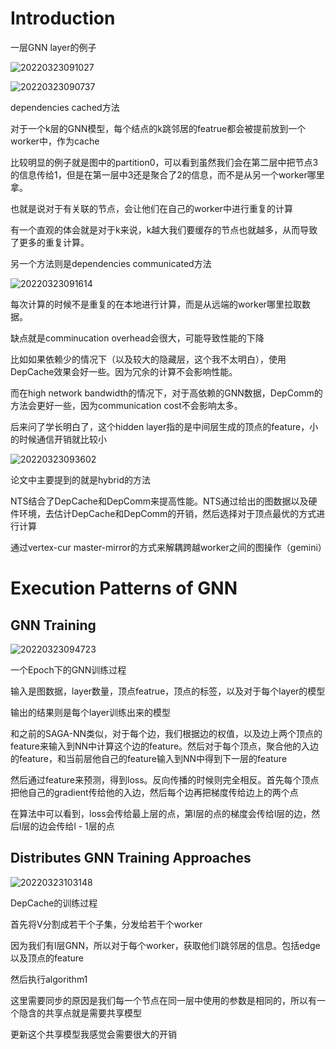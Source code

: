 # Introduction

一层GNN layer的例子

![20220323091027](https://picsheep.oss-cn-beijing.aliyuncs.com/pic/20220323091027.png)

![20220323090737](https://picsheep.oss-cn-beijing.aliyuncs.com/pic/20220323090737.png)

dependencies cached方法

对于一个k层的GNN模型，每个结点的k跳邻居的featrue都会被提前放到一个worker中，作为cache

比较明显的例子就是图中的partition0，可以看到虽然我们会在第二层中把节点3的信息传给1，但是在第一层中3还是聚合了2的信息，而不是从另一个worker哪里拿。

也就是说对于有关联的节点，会让他们在自己的worker中进行重复的计算

有一个直观的体会就是对于k来说，k越大我们要缓存的节点也就越多，从而导致了更多的重复计算。

另一个方法则是dependencies communicated方法

![20220323091614](https://picsheep.oss-cn-beijing.aliyuncs.com/pic/20220323091614.png)

每次计算的时候不是重复的在本地进行计算，而是从远端的worker哪里拉取数据。

缺点就是comminucation overhead会很大，可能导致性能的下降

比如如果依赖少的情况下（以及较大的隐藏层，这个我不太明白），使用DepCache效果会好一些。因为冗余的计算不会影响性能。

而在high network bandwidth的情况下，对于高依赖的GNN数据，DepComm的方法会更好一些，因为communication cost不会影响太多。

后来问了学长明白了，这个hidden layer指的是中间层生成的顶点的feature，小的时候通信开销就比较小

![20220323093602](https://picsheep.oss-cn-beijing.aliyuncs.com/pic/20220323093602.png)

论文中主要提到的就是hybrid的方法

NTS结合了DepCache和DepComm来提高性能。NTS通过给出的图数据以及硬件环境，去估计DepCache和DepComm的开销，然后选择对于顶点最优的方式进行计算

通过vertex-cur master-mirror的方式来解耦跨越worker之间的图操作（gemini）

# Execution Patterns of GNN

## GNN Training

![20220323094723](https://picsheep.oss-cn-beijing.aliyuncs.com/pic/20220323094723.png)

一个Epoch下的GNN训练过程

输入是图数据，layer数量，顶点featrue，顶点的标签，以及对于每个layer的模型

输出的结果则是每个layer训练出来的模型

和之前的SAGA-NN类似，对于每个边，我们根据边的权值，以及边上两个顶点的feature来输入到NN中计算这个边的feature。然后对于每个顶点，聚合他的入边的feature，和当前层他自己的feature输入到NN中得到下一层的feature

然后通过feature来预测，得到loss。反向传播的时候则完全相反。首先每个顶点把他自己的gradient传给他的入边，然后每个边再把梯度传给边上的两个点

在算法中可以看到，loss会传给最上层的点，第l层的点的梯度会传给l层的边，然后l层的边会传给l - 1层的点

## Distributes GNN Training Approaches

![20220323103148](https://picsheep.oss-cn-beijing.aliyuncs.com/pic/20220323103148.png)

DepCache的训练过程

首先将V分割成若干个子集，分发给若干个worker

因为我们有l层GNN，所以对于每个worker，获取他们l跳邻居的信息。包括edge以及顶点的feature

然后执行algorithm1

这里需要同步的原因是我们每一个节点在同一层中使用的参数是相同的，所以有一个隐含的共享点就是需要共享模型

更新这个共享模型我感觉会需要很大的开销